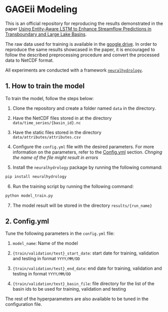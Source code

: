 # GAGEii Modeling

This is an official repository for reproducing the results demonstrated in the paper [Using Entity-Aware LSTM to Enhance Streamflow Predictions in Transboundary and Large Lake Basins](https://www.mdpi.com/2306-5338/12/10/261).

The raw data used for training is available in the [google drive](https://drive.google.com/drive/folders/1fMIZ_zZVNo05FsV3rhGibH9V1WYjnNHI?usp=sharing).
In order to reproduce the same results showcased in the paper, it is encouraged to follow the described preprocessing procedure and convert the processed data to NetCDF format.

All experiments are conducted with a framework [`neuralhydrology`](https://github.com/neuralhydrology/neuralhydrology).

## 1. How to train the model

To train the model, follow the steps below:

1. Clone the repository and create a folder named `data` in the directory.

2. Have the NetCDF files stored in at the directory `data/time_series/{basin_id}.nc`

3. Have the static files stored in the directory `data/attributes/attributes.csv`

4. Configure the `config.yml` file with the desired parameters. For more information on the parameters, refer to the [Config.yml](#2-configyml) section. 
*Chnging the name of the file might result in errors*

5. Install the `neuralhydrology` package by running the following command:
```bash
pip install neuralhydrology
```

6. Run the training script by running the following command:
```bash
python model_train.py
```

7. The model result will be stored in the directory `results/{run_name}`

## 2. Config.yml

Tune the following parameters in the `config.yml` file:

1. `model_name`: Name of the model

2. `{train/validation/test}_start_date`: start date for training, validation and testing in format `YYYY/MM/DD`

3. `{train/validation/test}_end_date`: end date for training, validation and testing in format `YYYY/MM/DD`

4. `{train/validation/test}_basin_file`: file directory for the list of the basin ids to be used for training, validation and testing

The rest of the hyperparameters are also available to be tuned in the configuration file.









